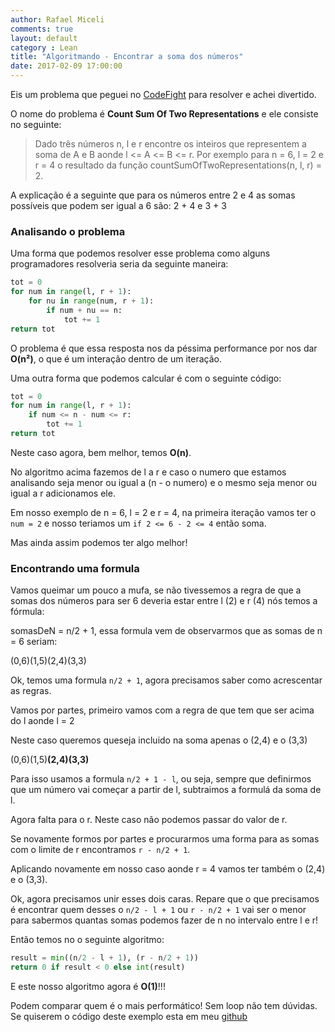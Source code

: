 ```yaml
---
author: Rafael Miceli
comments: true
layout: default 
category : Lean
title: "Algoritmando - Encontrar a soma dos números" 
date: 2017-02-09 17:00:00
---
```


Eis um problema que peguei no [CodeFight](https://codefights.com) para resolver e achei divertido.

O nome do problema é __Count Sum Of Two Representations__ e ele consiste no seguinte:

>Dado três números n, l  e r encontre os inteiros que representem a soma de A e B aonde l <= A <= B <= r. Por exemplo para n = 6, l = 2 e r = 4 o resultado da função countSumOfTwoRepresentations(n, l, r) = 2.

A explicação é a seguinte que para os números entre 2 e 4 as somas possíveis que podem ser igual a 6 são: 2 + 4 e 3 + 3

### Analisando o problema

Uma forma que podemos resolver esse problema como alguns programadores resolveria seria da seguinte maneira:

```python
tot = 0
for num in range(l, r + 1):        
    for nu in range(num, r + 1):
        if num + nu == n:
            tot += 1
return tot
```
O problema é que essa resposta nos da péssima performance por nos dar __O(n²)__, o que é um interação dentro de um iteração.

Uma outra forma que podemos calcular é com o seguinte código:

```python
tot = 0
for num in range(l, r + 1):                
    if num <= n - num <= r:
        tot += 1
return tot
```

Neste caso agora, bem melhor, temos __O(n)__. 

No algoritmo acima fazemos de l a r e caso o numero que estamos analisando seja menor ou igual a (n - o numero) e o mesmo seja menor ou igual a r adicionamos ele.

Em nosso exemplo de n = 6, l = 2 e r = 4, na primeira iteração vamos ter o `num = 2` e nosso teriamos um `if 2 <= 6 - 2 <= 4` então soma.

Mas ainda assim podemos ter algo melhor!

### Encontrando uma formula

Vamos queimar um pouco a mufa, se não tivessemos a regra de que a somas dos números para ser 6 deveria estar entre l (2) e r (4) nós temos a fórmula:

somasDeN = n/2 + 1, essa formula vem de observarmos que as somas de n = 6 seriam:

(0,6)(1,5)(2,4)(3,3)

Ok, temos uma formula `n/2 + 1`, agora precisamos saber como acrescentar as regras.

Vamos por partes, primeiro vamos com a regra de que tem que ser acima do l aonde l = 2

Neste caso queremos queseja incluido na soma apenas o (2,4) e o (3,3)

(0,6)(1,5)__(2,4)(3,3)__

Para isso usamos a formula `n/2 + 1 - l`, ou seja, sempre que definirmos que um número vai começar a partir de l, subtraimos a formulá da soma de l.

Agora falta para o r. Neste caso não podemos passar do valor de r.

Se novamente formos por partes e procurarmos uma forma para as somas com o limite de r encontramos `r - n/2 + 1`. 

Aplicando novamente em nosso caso aonde r = 4 vamos ter também o (2,4) e o (3,3).

Ok, agora precisamos unir esses dois caras. Repare que o que precisamos é encontrar quem desses o `n/2 - l + 1` ou `r - n/2 + 1` vai ser o menor para sabermos quantas somas podemos fazer de n no intervalo entre l e r!

Então temos no o seguinte algoritmo:

```python
result = min((n/2 - l + 1), (r - n/2 + 1))    
return 0 if result < 0 else int(result)
```

E este nosso algoritmo agora é __O(1)__!!! 

Podem comparar quem é o mais performático! Sem loop não tem dúvidas. Se quiserem o código deste exemplo esta em meu [github](https://github.com/Rafael-Miceli/AlgorithStudy/blob/master/Python/Count%20Sum%20of%20Two/problem.py)





